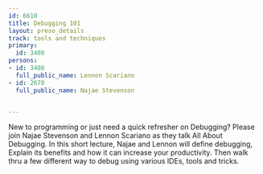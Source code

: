 ---
id: 6610
title: Debugging 101
layout: preso_details
track: tools and techniques
primary:
  id: 3408
persons:
- id: 3408
  full_public_name: Lennon Scariano
- id: 2670
  full_public_name: Najae Stevenson

---
New to programming or just need a quick refresher on Debugging? Please join Najae Stevenson and Lennon Scariano as they talk All About Debugging. In this short lecture, Najae and Lennon will define debugging, Explain its benefits and how it can increase your productivity. Then walk thru a few different way to debug using various IDEs, tools and tricks. 